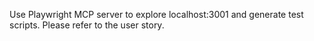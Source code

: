 Use Playwright MCP server to explore localhost:3001 and generate test scripts. Please refer to the user story.